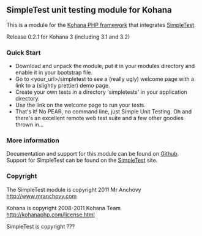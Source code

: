 ## SimpleTest unit testing module for Kohana

This is a module for the [Kohana PHP framework](http://kohanaphp.com/) that
integrates [SimpleTest](http://www.simpletest.org/).

Release 0.2.1 for Kohana 3 (including 3.1 and 3.2)

### Quick Start

* Download and unpack the module, put it in your modules directory and enable
  it in your bootstrap file.
* Go to <your_url>/simpletest to see a (really ugly) welcome page with a link
  to a (slightly prettier) demo page.
* Create your own tests in a directory 'simpletests' in your application
  directory.
* Use the link on the welcome page to run your tests.
* That's it! No PEAR, no command line, just Simple Unit Testing. Oh and there's
  an excellent remote web test suite and a few other goodies thrown in...

### More information

Documentation and support for this module can be found on
[Github](http://wiki.github.com/MrAnchovy/Kohana_SimpleTest).
Support for SimpleTest can be found on the
[SimpleTest](http://www.simpletest.org) site.

### Copyright

The SimpleTest module is copyright 2011 Mr Anchovy <http://www.mranchovy.com>

Kohana is copyright 2008-2011 Kohana Team <http://kohanaphp.com/license.html>  

SimpleTest is copyright ???
